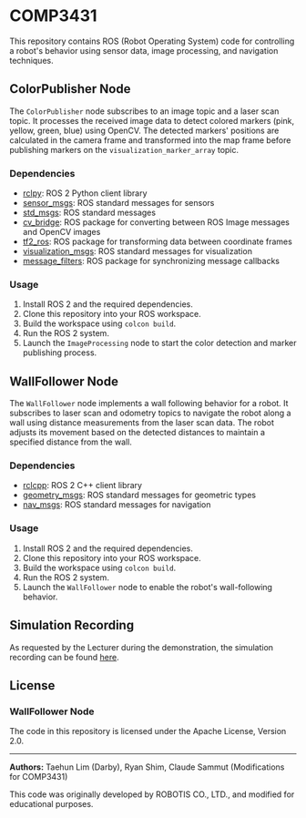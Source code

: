 # COMP3431

This repository contains ROS (Robot Operating System) code for controlling a robot's behavior using sensor data, image processing, and navigation techniques.

## ColorPublisher Node

The `ColorPublisher` node subscribes to an image topic and a laser scan topic. It processes the received image data to detect colored markers (pink, yellow, green, blue) using OpenCV. The detected markers' positions are calculated in the camera frame and transformed into the map frame before publishing markers on the `visualization_marker_array` topic.

### Dependencies

- [rclpy](https://github.com/ros2/rclpy): ROS 2 Python client library
- [sensor_msgs](https://github.com/ros2/common_interfaces/tree/master/sensor_msgs): ROS standard messages for sensors
- [std_msgs](https://github.com/ros2/common_interfaces/tree/master/std_msgs): ROS standard messages
- [cv_bridge](https://github.com/ros-perception/vision_opencv/tree/ros2/cv_bridge): ROS package for converting between ROS Image messages and OpenCV images
- [tf2_ros](https://github.com/ros2/geometry2/tree/ros2/tf2_ros): ROS package for transforming data between coordinate frames
- [visualization_msgs](https://github.com/ros2/common_interfaces/tree/master/visualization_msgs): ROS standard messages for visualization
- [message_filters](https://github.com/ros2/message_filters): ROS package for synchronizing message callbacks

### Usage

1. Install ROS 2 and the required dependencies.
2. Clone this repository into your ROS workspace.
3. Build the workspace using `colcon build`.
4. Run the ROS 2 system.
5. Launch the `ImageProcessing` node to start the color detection and marker publishing process.

## WallFollower Node

The `WallFollower` node implements a wall following behavior for a robot. It subscribes to laser scan and odometry topics to navigate the robot along a wall using distance measurements from the laser scan data. The robot adjusts its movement based on the detected distances to maintain a specified distance from the wall.

### Dependencies

- [rclcpp](https://github.com/ros2/rclcpp): ROS 2 C++ client library
- [geometry_msgs](https://github.com/ros2/common_interfaces/tree/master/geometry_msgs): ROS standard messages for geometric types
- [nav_msgs](https://github.com/ros2/common_interfaces/tree/master/nav_msgs): ROS standard messages for navigation

### Usage

1. Install ROS 2 and the required dependencies.
2. Clone this repository into your ROS workspace.
3. Build the workspace using `colcon build`.
4. Run the ROS 2 system.
5. Launch the `WallFollower` node to enable the robot's wall-following behavior.

## Simulation Recording
As requested by the Lecturer during the demonstration, the simulation recording can be found [here](https://youtu.be/yWMS20xZg8g).

## License

### WallFollower Node

The code in this repository is licensed under the Apache License, Version 2.0.

---

**Authors:** Taehun Lim (Darby), Ryan Shim, Claude Sammut (Modifications for COMP3431)

This code was originally developed by ROBOTIS CO., LTD., and modified for educational purposes.
